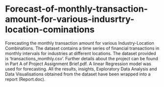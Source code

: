 # Forecast-of-monthly-transaction-amount-for-various-indusrtry-location-cominations
Forecasting the monthly transaction amount for various Industry-Location Combinations. The dataset contains a time series of financial transactions in monthly intervals for industries at different locations. The dataset provided is ‘transactions_monthly.csv’. Further details about the project can be found in Part A of Project Assignment Brief.pdf.
A linear Regression model was used for forecasting. All the results, insights, Exploratory Data Analysis and Data Visualisations obtained from the dataset have been wrapped into a report (Report.doc).
